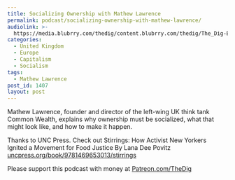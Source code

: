 ```yaml
---
title: Socializing Ownership with Mathew Lawrence
permalink: podcast/socializing-ownership-with-mathew-lawrence/
audiolink: >-
  https://media.blubrry.com/thedig/content.blubrry.com/thedig/The_Dig-EP_226-Lawrence.mp3
categories:
  - United Kingdom
  - Europe
  - Capitalism
  - Socialism
tags:
  - Mathew Lawrence
post_id: 1407
layout: post
---
```


Mathew Lawrence, founder and director of the left-wing UK think tank Common Wealth, explains why ownership must be socialized, what that might look like, and how to make it happen.

Thanks to UNC Press. Check out Stirrings: How Activist New Yorkers Ignited a Movement for Food Justice By Lana Dee Povitz
[uncpress.org/book/9781469653013/stirrings](https://uncpress.org/book/9781469653013/stirrings)

Please support this podcast with money at
[Patreon.com/TheDig](https://patreon.com/TheDig)
